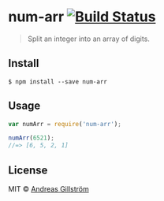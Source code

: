 # num-arr [![Build Status](https://travis-ci.org/gillstrom/num-arr.svg?branch=master)](https://travis-ci.org/gillstrom/num-arr)

> Split an integer into an array of digits.


## Install

```
$ npm install --save num-arr
```


## Usage

```js
var numArr = require('num-arr');

numArr(6521);
//=> [6, 5, 2, 1]
```


## License

MIT © [Andreas Gillström](http://github.com/gillstrom)
